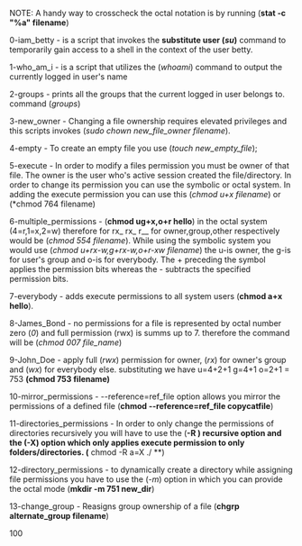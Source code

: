 NOTE: A handy way to crosscheck the octal notation is by running (**stat -c "%a" filename**)

0-iam_betty - is a script that invokes the **substitute user (*su*)** command to temporarily gain access to a shell in the context of the user betty.

1-who_am_i - is a script that utilizes the (*whoami*) command to output the currently logged in user's name

2-groups - prints all the groups that the current logged in user belongs to. command (*groups*)

3-new_owner - Changing a file ownership requires elevated privileges and this scripts invokes (*sudo chown new_file_owner filename*).

4-empty - To create an empty file you use (*touch new_empty_file*);

5-execute - In order to modify a files permission you must be owner of that file. The owner is the user who's active session created the file/directory. In order to change its permission you can use the symbolic or octal system. In adding the execute permission you can use this (*chmod u+x filename*) or (*chmod 764 filename)

6-multiple_permissions - (**chmod ug+x,o+r hello**)  in the octal system (4=r,1=x,2=w) therefore for rx_ rx_ r__  for owner,group,other respectively would be (*chmod 554 filename*). While using the symbolic system you would use (*chmod u+rx-w,g+rx-w,o+r-xw filename*) the u-is owner, the g-is for user's group and o-is for everybody. The + preceding the symbol applies the permission bits whereas the - subtracts the specified permission bits.

7-everybody - adds execute permissions to all system users (**chmod a+x hello**).

8-James_Bond - no permissions for a file is represented by octal number zero (*0*) and full permission (rwx) is summs up to 7. therefore the command will be (*chmod 007 file_name*)

9-John_Doe - apply full (*rwx*) permission for owner, (*rx*) for owner's group and (*wx*) for everybody else. substituting we have u=4+2+1 g=4+1 o=2+1 = 753
**(chmod 753 filename)**

10-mirror_permissions - --reference=ref_file option allows you mirror the permissions of a defined file (**chmod --reference=ref_file copycatfile**)

11-directories_permissions - In order to only change the permissions of directories recursively you will have to use the (**-R **) recursive option and the (**-X) option which only applies execute permission to only folders/directories.
(** chmod -R a=X ./ **)

12-directory_permissions - to dynamically create a directory while assigning file permissions you have to use the (*-m*) option in which you can provide the octal mode (**mkdir -m 751 new_dir**)  

13-change_group - Reasigns group ownership of a file (**chgrp alternate_group filename**)

100


